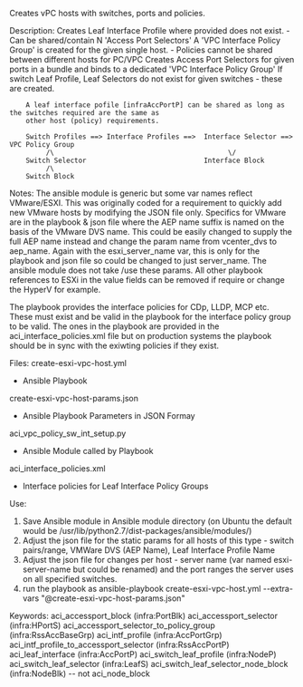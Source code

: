 Creates vPC hosts with switches, ports and policies.

Description: 
        Creates Leaf Interface Profile where provided does not exist. - Can be shared/contain N 'Access Port Selectors'
         A 'VPC Interface Policy Group' is created for the given single host. 
            - Policies cannot be shared between different hosts for PC/VPC
        Creates Access Port Selectors for given ports in a bundle and binds to a dedicated 'VPC Interface Policy Group'
        If switch Leaf Profile, Leaf Selectors do not exist for given switches - these are created.
     
        A leaf interface pofile [infraAccPortP] can be shared as long as the switches required are the same as 
        other host (policy) requirements.

        Switch Profiles ==> Interface Profiles ==>  Interface Selector ==> VPC Policy Group
             /\                                           \/
        Switch Selector                             Interface Block
             /\              
        Switch Block       

Notes: 
The ansible module is generic but some var names reflect VMware/ESXI. This was originally coded for a requirement to quickly add new VMware hosts by modifying the JSON file only. Specifics for VMware are in the playbook & json file where the AEP name suffix is named on the basis of the VMware DVS name. This could be easily changed to supply the full AEP name instead and change the param name from vcenter_dvs to aep_name. Again with the esxi_server_name var, this is only for the playbook and json file so could be changed to just server_name. The ansible module does not take /use these params. All other playbook references to ESXi in the value fields can be removed if require or change the HyperV for example.

The playbook provides the interface policies for CDp, LLDP,  MCP etc. These must exist and be valid in the playbook for the interface policy group to be valid. The ones in the playbook are provided in the aci_interface_policies.xml file but on production systems the playbook should be in sync with the exiwting policies if they exist.

Files: 
create-esxi-vpc-host.yml 
  - Ansible Playbook
  
create-esxi-vpc-host-params.json
  - Ansible Playbook Parameters in JSON Formay
	 
aci_vpc_policy_sw_int_setup.py
  - Ansible Module called by Playbook
  
aci_interface_policies.xml
  - Interface policies for Leaf Interface Policy Groups 
  
Use:
1. Save Ansible module in Ansible module directory (on Ubuntu the default would be /usr/lib/python2.7/dist-packages/ansible/modules/)
2. Adjust the json file for the static params for all hosts of this type - switch pairs/range, VMWare DVS (AEP Name), Leaf Interface Profile Name 
3. Adjust the json file for changes per host - server name (var named esxi-server-name but could be renamed) and the port ranges the server uses on all specified switches.
4. run the playbook as ansible-playbook create-esxi-vpc-host.yml --extra-vars "@create-esxi-vpc-host-params.json"

Keywords:
aci_accessport_block (infra:PortBlk)
aci_accessport_selector (infra:HPortS)
aci_accessport_selector_to_policy_group (infra:RssAccBaseGrp)
aci_intf_profile (infra:AccPortGrp)
aci_intf_profile_to_accessport_selector (infra:RssAccPortP)
aci_leaf_interface (infra:AccPortP)
aci_switch_leaf_profile (infra:NodeP)
aci_switch_leaf_selector (infra:LeafS)
aci_switch_leaf_selector_node_block (infra:NodeBlk) -- not aci_node_block

